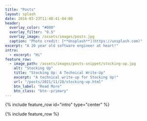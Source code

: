 ```yaml
---
title: "Posts"
layout: splash
date: 2016-03-23T11:48:41-04:00
header:
  overlay_color: "#000"
  overlay_filter: "0.5"
  overlay_image: /assets/images/posts.jpg
  caption: "Photo credit: [**Unsplash**](https://unsplash.com)"
excerpt: "A 20 year old software engineer at heart!"
intro:
  - excerpt: "Hi"
feature_row:
  - image_path: /assets/images/posts-snippet/stocking-up.jpg
    alt: "Stocking Up"
    title: "Stocking Up: A Technical Write-Up"
    excerpt: "A technical write-up for Stocking Up!"
    url: "/posts/2021/11/28/stocking-up.html"
    btn_label: "Read More"
    btn_class: "btn--primary"
---
```


{% include feature_row id="intro" type="center" %}

{% include feature_row %}
